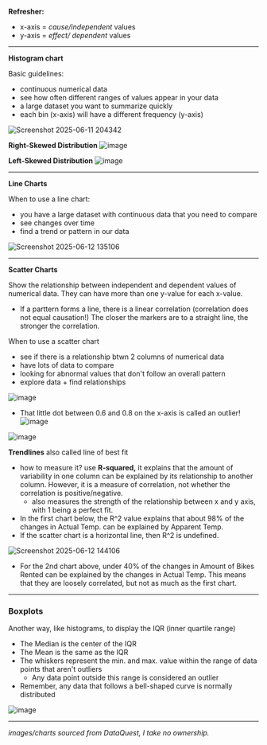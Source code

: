 **Refresher:**
* x-axis = *cause/independent* values
* y-axis = *effect/ dependent* values

---

**Histogram chart**

Basic guidelines:

* continuous numerical data
* see how often different ranges of values appear in your data
* a large dataset you want to summarize quickly
* each bin (x-axis) will have a different frequency (y-axis)
  
![Screenshot 2025-06-11 204342](https://github.com/user-attachments/assets/f8804035-1169-4d39-87c1-a12379746738)

  **Right-Skewed Distribution**
    ![image](https://github.com/user-attachments/assets/2180646b-970e-4387-ba70-711b16c229ef)

  **Left-Skewed Distribution**
      ![image](https://github.com/user-attachments/assets/21ef159a-444b-43db-8db7-467b75c4aa99)


---

**Line Charts**

When to use a line chart:
* you have a large dataset with continuous data that you need to compare
* see changes over time
* find a trend or pattern in our data

 ![Screenshot 2025-06-12 135106](https://github.com/user-attachments/assets/40ff8e20-25c7-46fb-8bce-1b46db243db4)

---

**Scatter Charts**

Show the relationship between independent and dependent values of numerical data. They can have more than one y-value for each x-value. 
* If a parttern forms a line, there is a linear correlation (correlation does not equal causation!) The closer the markers are to a straight line, the stronger the correlation.

When to use a scatter chart
* see if there is a relationship btwn 2 columns of numerical data
* have lots of data to compare
* looking for abnormal values that don't follow an overall pattern
* explore data + find relationships

![image](https://github.com/user-attachments/assets/1408bb16-8421-4131-84bb-c40e5d40d24c)
* That little dot between 0.6 and 0.8 on the x-axis is called an outlier! 
![image](https://github.com/user-attachments/assets/e0beb286-c87a-4021-9264-c3cb0c35d736)

![image](https://github.com/user-attachments/assets/20acf326-0ea4-4dbb-b4d3-6916feeed4e3)

**Trendlines**
also called line of best fit
* how to measure it? use **R-squared,** it explains that the amount of variability in one column can be explained by its relationship to another column. However, it is a measure of correlation, not whether the correlation is positive/negative.
    * also measures the strength of the relationship between x and y axis, with 1 being a perfect fit.
* In the first chart below, the R^2 value explains that about 98% of the changes in Actual Temp. can be explained by Apparent Temp.
* If the scatter chart is a horizontal line, then R^2 is undefined. 
  
![Screenshot 2025-06-12 144106](https://github.com/user-attachments/assets/124def4e-9c6c-4151-b68a-fed98a44489a)

* For the 2nd chart above, under 40% of the changes in Amount of Bikes Rented can be explained by the changes in Actual Temp. This means that they are loosely correlated, but not as much as the first chart.

---

### Boxplots
Another way, like histograms, to display the IQR (inner quartile range)
  * The Median is the center of the IQR
  * The Mean is the same as the IQR
  * The whiskers represent the min. and max. value within the range of data points that aren't outliers
    * Any data point outside this range is considered an outlier
  * Remember, any data that follows a bell-shaped curve is normally distributed

![image](https://github.com/user-attachments/assets/755e38f9-f61e-4dec-82fe-3b94d6db377f)

  
---




*images/charts sourced from DataQuest, I take no ownership.*
